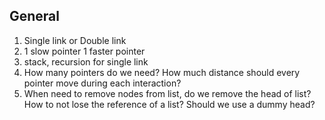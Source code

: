 ## General ## 

1. Single link or Double link
2. 1 slow pointer 1 faster pointer 
3. stack, recursion for single link 
4. How many pointers do we need? How much distance should every pointer move during each interaction? 
5. When need to remove nodes from list, do we remove the head of list? How to not lose the reference of a list? Should we use a dummy head? 
